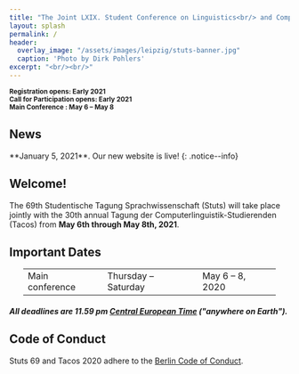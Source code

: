 ```yaml
---
title: "The Joint LXIX. Student Conference on Linguistics<br/> and Computational Linguistics Students Conference 2021"
layout: splash
permalink: /
header:
  overlay_image: "/assets/images/leipzig/stuts-banner.jpg"
  caption: 'Photo by Dirk Pohlers'
excerpt: "<br/><br/>"
---
```

<div class="text-center">
    <span style="font-weight: bold; font-size: smaller;"> Registration opens: Early 2021<br/></span>
    <span style="font-weight: bold; font-size: smaller;"> Call for Participation opens: Early 2021<br/></span>
    <span style="font-weight: bold; font-size: smaller;"> Main Conference : May 6 &ndash; May 8<br/></span>
</div>

<h2>News</h2>
**January 5, 2021**. Our new website is live!
{: .notice--info}

<h2>Welcome!</h2>

The 69th Studentische Tagung Sprachwissenschaft (Stuts) will take place jointly with the 30th annual Tagung der Computerlinguistik-Studierenden (Tacos) from <b>May 6th through May 8th, 2021</b>.

<h2 id="dates">Important Dates</h2>
<center>
<table style="width: 90%">
    <tbody>
        <tr>
            <td>Main conference</td>
            <td>Thursday &ndash; Saturday</td>
            <td>May 6 &ndash; 8, 2020</td>
        </tr>        
</tbody>
</table>
</center>
<h5>All deadlines are 11.59 pm <a target="_blank" href="https://www.timeanddate.com/worldclock/germany">Central European Time</a> ("anywhere on Earth").</h5>

<h2>Code of Conduct</h2>
Stuts 69 and Tacos 2020 adhere to the <a href="https://berlincodeofconduct.org/">Berlin Code of Conduct</a>.
